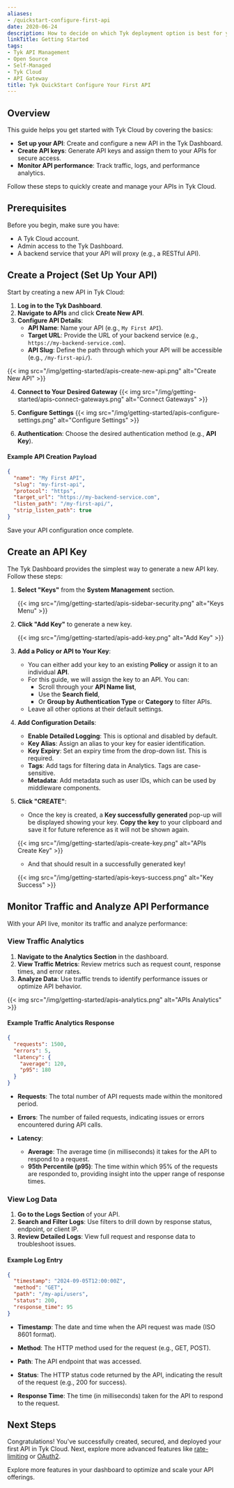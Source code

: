 ```yaml
---
aliases:
- /quickstart-configure-first-api
date: 2020-06-24
description: How to decide on which Tyk deployment option is best for you
linkTitle: Getting Started
tags:
- Tyk API Management
- Open Source
- Self-Managed
- Tyk Cloud
- API Gateway
title: Tyk QuickStart Configure Your First API
---
```



## Overview
This guide helps you get started with Tyk Cloud by covering the basics:

- **Set up your API**: Create and configure a new API in the Tyk Dashboard.
- **Create API keys**: Generate API keys and assign them to your APIs for secure access.
- **Monitor API performance**: Track traffic, logs, and performance analytics.

Follow these steps to quickly create and manage your APIs in Tyk Cloud.

## Prerequisites

Before you begin, make sure you have:
- A Tyk Cloud account.
- Admin access to the Tyk Dashboard.
- A backend service that your API will proxy (e.g., a RESTful API).


## Create a Project (Set Up Your API)

Start by creating a new API in Tyk Cloud:

1. **Log in to the Tyk Dashboard**.
2. **Navigate to APIs** and click **Create New API**.
3. **Configure API Details**:
   - **API Name**: Name your API (e.g., `My First API`).
   - **Target URL**: Provide the URL of your backend service (e.g., `https://my-backend-service.com`).
   - **API Slug**: Define the path through which your API will be accessible (e.g., `/my-first-api/`).

  {{< img src="/img/getting-started/apis-create-new-api.png" alt="Create New API" >}}


4. **Connect to Your Desired Gateway**
  {{< img src="/img/getting-started/apis-connect-gateways.png" alt="Connect Gateways" >}}


5. **Configure Settings**
  {{< img src="/img/getting-started/apis-configure-settings.png" alt="Configure Settings" >}}



4. **Authentication**: Choose the desired authentication method (e.g., **API Key**).

#### Example API Creation Payload

```json
{
  "name": "My First API",
  "slug": "my-first-api",
  "protocol": "https",
  "target_url": "https://my-backend-service.com",
  "listen_path": "/my-first-api/",
  "strip_listen_path": true
}
```

Save your API configuration once complete.


## Create an API Key

The Tyk Dashboard provides the simplest way to generate a new API key. Follow these steps:

1. **Select "Keys"** from the **System Management** section.
   
   {{< img src="/img/getting-started/apis-sidebar-security.png" alt="Keys Menu" >}}


2. **Click "Add Key"** to generate a new key.

   {{< img src="/img/getting-started/apis-add-key.png" alt="Add Key" >}}



3. **Add a Policy or API to Your Key**:
   - You can either add your key to an existing **Policy** or assign it to an individual **API**.
   - For this guide, we will assign the key to an API. You can:
     - Scroll through your **API Name list**,
     - Use the **Search field**,
     - Or **Group by Authentication Type** or **Category** to filter APIs.
   - Leave all other options at their default settings.

4. **Add Configuration Details**:
   - **Enable Detailed Logging**: This is optional and disabled by default.
   - **Key Alias**: Assign an alias to your key for easier identification.
   - **Key Expiry**: Set an expiry time from the drop-down list. This is required.
   - **Tags**: Add tags for filtering data in Analytics. Tags are case-sensitive.
   - **Metadata**: Add metadata such as user IDs, which can be used by middleware components.

5. **Click "CREATE"**:
   - Once the key is created, a **Key successfully generated** pop-up will be displayed showing your key. **Copy the key** to your clipboard and save it for future reference as it will not be shown again.

   {{< img src="/img/getting-started/apis-create-key.png" alt="APIs Create Key" >}}

   - And that should result in a successfully generated key!

   {{< img src="/img/getting-started/apis-keys-success.png" alt="Key Success" >}}
   

## Monitor Traffic and Analyze API Performance

With your API live, monitor its traffic and analyze performance:

### View Traffic Analytics

1. **Navigate to the Analytics Section** in the dashboard.
2. **View Traffic Metrics**: Review metrics such as request count, response times, and error rates.
3. **Analyze Data**: Use traffic trends to identify performance issues or optimize API behavior.

{{< img src="/img/getting-started/apis-analytics.png" alt="APIs Analytics" >}}



#### Example Traffic Analytics Response

```json
{
  "requests": 1500,
  "errors": 5,
  "latency": {
    "average": 120,
    "p95": 180
  }
}
```

- **Requests**: The total number of API requests made within the monitored period.

- **Errors**: The number of failed requests, indicating issues or errors encountered during API calls.

- **Latency**:
  - **Average**: The average time (in milliseconds) it takes for the API to respond to a request.
  - **95th Percentile (p95)**: The time within which 95% of the requests are responded to, providing insight into the upper range of response times.



### View Log Data

1. **Go to the Logs Section** of your API.
2. **Search and Filter Logs**: Use filters to drill down by response status, endpoint, or client IP.
3. **Review Detailed Logs**: View full request and response data to troubleshoot issues.

#### Example Log Entry

```json
{
  "timestamp": "2024-09-05T12:00:00Z",
  "method": "GET",
  "path": "/my-api/users",
  "status": 200,
  "response_time": 95
}
```
- **Timestamp**: The date and time when the API request was made (ISO 8601 format).

- **Method**: The HTTP method used for the request (e.g., GET, POST).

- **Path**: The API endpoint that was accessed.

- **Status**: The HTTP status code returned by the API, indicating the result of the request (e.g., 200 for success).

- **Response Time**: The time (in milliseconds) taken for the API to respond to the request.


## Next Steps

Congratulations! You've successfully created, secured, and deployed your first API in Tyk Cloud. Next, explore more advanced features like [rate-limiting](getting-started/key-concepts/rate-limiting/) or [OAuth2](api-management/authentication-authorization).

Explore more features in your dashboard to optimize and scale your API offerings.